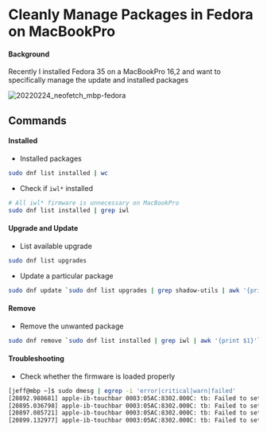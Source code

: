 # Cleanly Manage Packages in Fedora on MacBookPro

#### Background

Recently I installed Fedora 35 on a MacBookPro 16,2 and want to specifically manage the update and installed packages

![20220224_neofetch_mbp-fedora](/assets/20220224_neofetch_mbp-fedora.png)

## Commands

#### Installed

- Installed packages

```sh
sudo dnf list installed | wc
```

- Check if `iwl*` installed

```sh
# All iwl* firmware is unnecessary on MacBookPro
sudo dnf list installed | grep iwl
```

#### Upgrade and Update

- List available upgrade

```sh
sudo dnf list upgrades
```

- Update a particular package

```sh
sudo dnf update `sudo dnf list upgrades | grep shadow-utils | awk '{print $1}'`
```

#### Remove

- Remove the unwanted package

```sh
sudo dnf remove `sudo dnf list installed | grep iwl | awk '{print $1}'`
```

#### Troubleshooting

- Check whether the firmware is loaded properly

```sh
[jeff@mbp ~]$ sudo dmesg | egrep -i 'error|critical|warn|failed'
[20892.988681] apple-ib-touchbar 0003:05AC:8302.000C: tb: Failed to set touch bar mode to 1 (-110)
[20895.036798] apple-ib-touchbar 0003:05AC:8302.000C: tb: Failed to set touch bar mode to 2 (-110)
[20897.085721] apple-ib-touchbar 0003:05AC:8302.000C: tb: Failed to set touch bar mode to 2 (-110)
[20899.132977] apple-ib-touchbar 0003:05AC:8302.000C: tb: Failed to set touch bar mode to 2 (-110)
```
